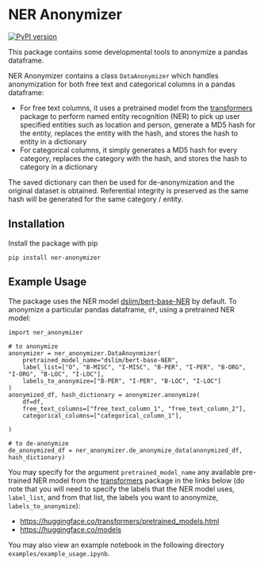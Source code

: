 # NER Anonymizer
[![PyPI version](https://badge.fury.io/py/ner-anonymizer.svg)](https://badge.fury.io/py/ner-anonymizer)

This package contains some developmental tools to anonymize a pandas dataframe.

NER Anonymizer contains a class `DataAnonymizer` which handles anonymization for both free text and categorical columns in a pandas dataframe:
* For free text columns, it uses a pretrained model from the [transformers](https://huggingface.co/transformers/) package to perform named entity recognition (NER) to pick up user specified entities such as location and person, generate a MD5 hash for the entity, replaces the entity with the hash, and stores the hash to entity in a dictionary
* For categorical columns, it simply generates a MD5 hash for every category, replaces the category with the hash, and stores the hash to category in a dictionary

The saved dictionary can then be used for de-anonymization and the original dataset is obtained. Referential integrity is preserved as the same hash will be generated for the same category / entity.

## Installation
Install the package with pip

    pip install ner-anonymizer

## Example Usage
The package uses the NER model [dslim/bert-base-NER](https://huggingface.co/dslim/bert-base-NER) by default. To anonymize a particular pandas dataframe, `df`, using a pretrained NER model:

    import ner_anonymizer

    # to anonymize
    anonymizer = ner_anonymizer.DataAnoynmizer(
        pretrained_model_name="dslim/bert-base-NER",
        label_list=["O", "B-MISC", "I-MISC", "B-PER", "I-PER", "B-ORG", "I-ORG", "B-LOC", "I-LOC"],
        labels_to_anonymize=["B-PER", "I-PER", "B-LOC", "I-LOC"]
    )
    anonymized_df, hash_dictionary = anonymizer.anonymize(
        df=df,
        free_text_columns=["free_text_column_1", "free_text_column_2"],
        categorical_columns=["categorical_column_1"],
        
    )

    # to de-anonymize
    de_anonymized_df = ner_anonymizer.de_anonymize_data(anonymized_df, hash_dictionary)

You may specify for the argument `pretrained_model_name` any available pre-trained NER model from the [transformers](https://huggingface.co/transformers/) package in the links below (do note that you will need to specify the labels that the NER model uses, `label_list`, and from that list, the labels you want to anonymize, `labels_to_anonymize`):
* https://huggingface.co/transformers/pretrained_models.html
* https://huggingface.co/models

You may also view an example notebook in the following directory `examples/example_usage.ipynb`.
